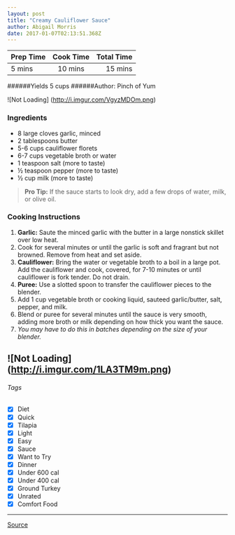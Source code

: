 ```yaml
---
layout: post
title: "Creamy Cauliflower Sauce"
author: Abigail Morris
date: 2017-01-07T02:13:51.368Z
---
```


| Prep Time  | Cook Time    | Total Time  |
| ---------- |:------------:| -----------:|
| 5 mins    | 10 mins      | 15 mins     |

######Yields 5 cups
######Author: Pinch of Yum

![Not Loading] (http://i.imgur.com/VgyzMDOm.png)

### Ingredients

* 8 large cloves garlic, minced
* 2 tablespoons butter
* 5-6 cups cauliflower florets
* 6-7 cups vegetable broth or water
* 1 teaspoon salt (more to taste)
* ½ teaspoon pepper (more to taste)
* ½ cup milk (more to taste)

> **Pro Tip:** If the sauce starts to look dry, add a few drops of water, milk, or olive oil.

### Cooking Instructions

1. **Garlic:** Saute the minced garlic with the butter in a large nonstick skillet over low heat. 
2. Cook for several minutes or until the garlic is soft and fragrant but not browned. Remove from heat and set aside.
3. **Cauliflower:** Bring the water or vegetable broth to a boil in a large pot. Add the cauliflower and cook, covered, for 7-10 minutes or until cauliflower is fork tender. Do not drain.
4. **Puree:** Use a slotted spoon to transfer the cauliflower pieces to the blender. 
5. Add 1 cup vegetable broth or cooking liquid, sauteed garlic/butter, salt, pepper, and milk.
6. Blend or puree for several minutes until the sauce is very smooth, adding more broth or milk depending on how thick you want the sauce.
7. *You may have to do this in batches depending on the size of your blender.*

![Not Loading] (http://i.imgur.com/1LA3TM9m.png)
---

###### Tags
- [x] Diet
- [x] Quick
- [x] Tilapia
- [x] Light
- [x] Easy
- [x] Sauce
- [x] Want to Try
- [x] Dinner
- [x] Under 600 cal
- [x] Under 400 cal
- [x] Ground Turkey
- [x] Unrated
- [x] Comfort Food

---

[Source](http://pinchofyum.com/creamy-cauliflower-sauce)

